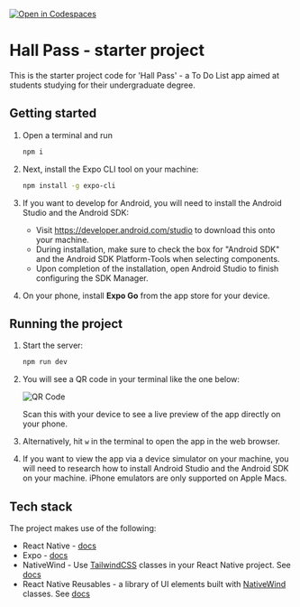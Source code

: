 [![Open in Codespaces](https://classroom.github.com/assets/launch-codespace-2972f46106e565e64193e422d61a12cf1da4916b45550586e14ef0a7c637dd04.svg)](https://classroom.github.com/open-in-codespaces?assignment_repo_id=18672826)
# Hall Pass - starter project

This is the starter project code for 'Hall Pass' - a To Do List app aimed at students studying for their undergraduate degree.

## Getting started

1. Open a terminal and run

   ```bash
   npm i
   ```

2. Next, install the Expo CLI tool on your machine:

   ```bash
   npm install -g expo-cli
   ```

3. If you want to develop for Android, you will need to install the Android Studio and the Android SDK:

   - Visit https://developer.android.com/studio to download this onto your machine.
   - During installation, make sure to check the box for "Android SDK" and the Android SDK Platform-Tools when selecting components.
   - Upon completion of the installation, open Android Studio to finish configuring the SDK Manager.

4. On your phone, install **Expo Go** from the app store for your device.

## Running the project

1. Start the server:

   ```bash
   npm run dev
   ```

2. You will see a QR code in your terminal like the one below:

   <img src="./assets/images/webp/expo-device-qr.webp" alt="QR Code" style="max-width: 24rem; height: auto;" />

   Scan this with your device to see a live preview of the app directly on your phone.

3. Alternatively, hit `w` in the terminal to open the app in the web browser.

4. If you want to view the app via a device simulator on your machine, you will need to research how to install Android Studio and the Android SDK on your machine. iPhone emulators are only supported on Apple Macs.

## Tech stack

The project makes use of the following:

- React Native - [docs](https://reactnative.dev/)
- Expo - [docs](https://expo.dev/)
- NativeWind - Use [TailwindCSS](https://tailwindcss.com/) classes in your React Native project. See [docs](https://www.nativewind.dev/)
- React Native Reusables - a library of UI elements built with [NativeWind](https://www.nativewind.dev/) classes. See [docs](https://rnr-docs.vercel.app/getting-started/introduction/)
